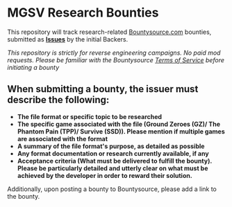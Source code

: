 # MGSV Research Bounties

This repository will track research-related [Bountysource.com](https://www.bountysource.com/) bounties, submitted as **[Issues](https://github.com/MGSV-Modding/research-bounties/labels/bounty)** by the initial Backers.

*This repository is strictly for reverse engineering campaigns. No paid mod requests. Please be familiar with the Bountysource [Terms of Service](https://www.bountysource.com/terms) before initiating a bounty*

## When submitting a bounty, the issuer must describe the following:
- **The file format or specific topic to be researched**
- **The specific game associated with the file (Ground Zeroes (GZ)/ The Phantom Pain (TPP)/ Survive (SSD)). Please mention if multiple games are associated with the format**
- **A summary of the file format's purpose, as detailed as possible**
- **Any format documentation or research currently available, if any**
- **Acceptance criteria (What must be delivered to fulfill the bounty). Please be particularly detailed and utterly clear on what must be achieved by the developer in order to reward their solution.**

Additionally, upon posting a bounty to Bountysource, please add a link to the bounty.
